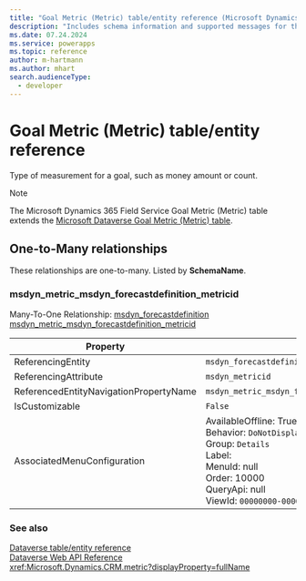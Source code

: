 ```yaml
---
title: "Goal Metric (Metric) table/entity reference (Microsoft Dynamics 365 Field Service)"
description: "Includes schema information and supported messages for the Goal Metric (Metric) table/entity with Microsoft Dynamics 365 Field Service."
ms.date: 07.24.2024
ms.service: powerapps
ms.topic: reference
author: m-hartmann
ms.author: mhart
search.audienceType: 
  - developer
---
```


# Goal Metric (Metric) table/entity reference

Type of measurement for a goal, such as money amount or count.

> [!NOTE]
> The Microsoft Dynamics 365 Field Service Goal Metric (Metric) table extends the [Microsoft Dataverse Goal Metric (Metric) table](/power-apps/developer/data-platform/reference/entities/metric).




## One-to-Many relationships

These relationships are one-to-many. Listed by **SchemaName**.

### <a name="BKMK_msdyn_metric_msdyn_forecastdefinition_metricid"></a> msdyn_metric_msdyn_forecastdefinition_metricid

Many-To-One Relationship: [msdyn_forecastdefinition msdyn_metric_msdyn_forecastdefinition_metricid](msdyn_forecastdefinition.md#BKMK_msdyn_metric_msdyn_forecastdefinition_metricid)

|Property|Value|
|---|---|
|ReferencingEntity|`msdyn_forecastdefinition`|
|ReferencingAttribute|`msdyn_metricid`|
|ReferencedEntityNavigationPropertyName|`msdyn_metric_msdyn_forecastdefinition_metricid`|
|IsCustomizable|`False`|
|AssociatedMenuConfiguration|AvailableOffline: True<br />Behavior: `DoNotDisplay`<br />Group: `Details`<br />Label: <br />MenuId: null<br />Order: 10000<br />QueryApi: null<br />ViewId: `00000000-0000-0000-0000-000000000000`|



### See also

[Dataverse table/entity reference](../about-entity-reference.md)  
[Dataverse Web API Reference](/power-apps/developer/data-platform/webapi/reference/about)   
<xref:Microsoft.Dynamics.CRM.metric?displayProperty=fullName>
